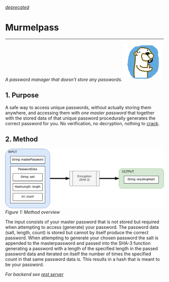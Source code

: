 _[deprecated](https://github.com/ludvighe/vispass)_

# Murmelpass
---

*A password manager that doesn't store any passwords.*
![murmel](assets/images/murmel.png) 


## 1. Purpose

A safe way to access unique passwords, without actually storing them anywhere, and accessing them with *one master password* that together with the stored data of that unique password procedurally generates the correct password for you. No verification, no decryption, nothing to [crack](https://xkcd.com/538/).

## 2. Method

![Method image 1](assets/images/Encryption_model_1.png)
*Figure 1: Method overview*

The input consists of your master password that is not stored but required when attempting to access (generate) your password. The password data (salt, length, count) is stored but cannot by itself produce the correct password. When attempting to generate your chosen password the salt is appended to the masterpassword and passed into the SHA-3 function generating a password with a length of the specified length in the passed password data and iterated on itself the number of times the specified count in that same password data is. This results in a hash that is meant to be your password.

*For backend see [rest server](https://github.com/ludvighe/password_manager_server)*
